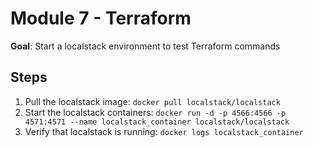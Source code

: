 # Module 7 - Terraform

**Goal**: Start a localstack environment to test Terraform commands

## Steps

1. Pull the localstack image: `docker pull localstack/localstack`
2. Start the localstack containers: `docker run -d -p 4566:4566 -p 4571:4571 --name localstack_container localstack/localstack`
3. Verify that localstack is running: `docker logs localstack_container`
